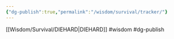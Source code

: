 ```yaml
---
{"dg-publish":true,"permalink":"/wisdom/survival/tracker/"}
---
```


[[Wisdom/Survival/DIEHARD\|DIEHARD]]
#wisdom #dg-publish